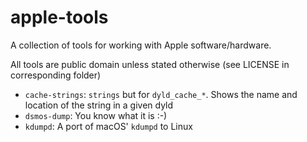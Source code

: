 # apple-tools

A collection of tools for working with Apple software/hardware.

All tools are public domain unless stated otherwise (see LICENSE in corresponding folder)

* `cache-strings`: `strings` but for `dyld_cache_*`. Shows the name and location
of the string in a given dyld
* `dsmos-dump`: You know what it is :-)
* `kdumpd`: A port of macOS' `kdumpd` to Linux 